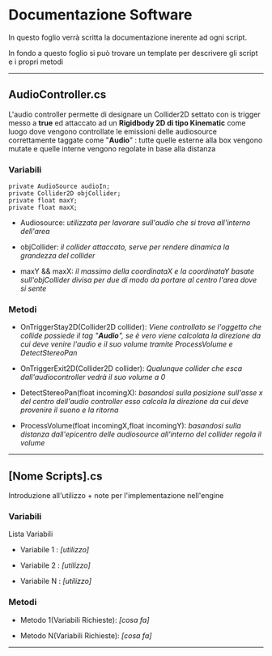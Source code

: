 # Documentazione Software

In questo foglio verrà scritta la documentazione inerente ad ogni script.

In fondo a questo foglio si può trovare un template per descrivere gli script e i propri metodi

<hr>

## AudioController.cs

L'audio controller permette di designare un Collider2D settato con is trigger messo a **true** ed attaccato ad un **Rigidbody 2D di tipo Kinematic** come luogo dove vengono
controllate le emissioni delle audiosource correttamente taggate come "**Audio**" : tutte quelle esterne alla box vengono mutate e quelle interne vengono regolate in base alla distanza

### Variabili

    private AudioSource audioIn;
    private Collider2D objCollider;
    private float maxY;
    private float maxX;

- Audiosource: _utilizzata per lavorare sull'audio che si trova all'interno dell'area_

- objCollider: _il collider attaccato, serve per rendere dinamica la grandezza del collider_

- maxY && maxX: _il massimo della coordinataX e la coordinataY basate sull'objCollider divisa per due di modo da portare al centro l'area dove si sente_

### Metodi

* OnTriggerStay2D(Collider2D collider): _Viene controllato se l'oggetto che collide possiede il tag "**Audio**", se è vero viene calcolata la direzione da cui deve venire l'audio e il suo volume tramite *ProcessVolume* e *DetectStereoPan*_

* OnTriggerExit2D(Collider2D collider): _Qualunque collider che esca dall'audiocontroller vedrà il suo volume a 0_

* DetectStereoPan(float incomingX): _basandosi sulla posizione sull'asse x del centro dell'audio controller esso calcola la direzione da cui deve provenire il suono e la ritorna_

* ProcessVolume(float incomingX,float incomingY): _basandosi sulla distanza dall'epicentro delle audiosource all'interno del collider regola il volume_

<hr>

## [Nome Scripts].cs

Introduzione all'utilizzo + note per l'implementazione nell'engine

### Variabili

Lista Variabili

- Variabile 1 : _[utilizzo]_

- Variabile 2 : _[utilizzo]_

- Variabile N : _[utilizzo]_

### Metodi

* Metodo 1(Variabili Richieste): _[cosa fa]_

* Metodo N(Variabili Richieste): _[cosa fa]_

<hr>
